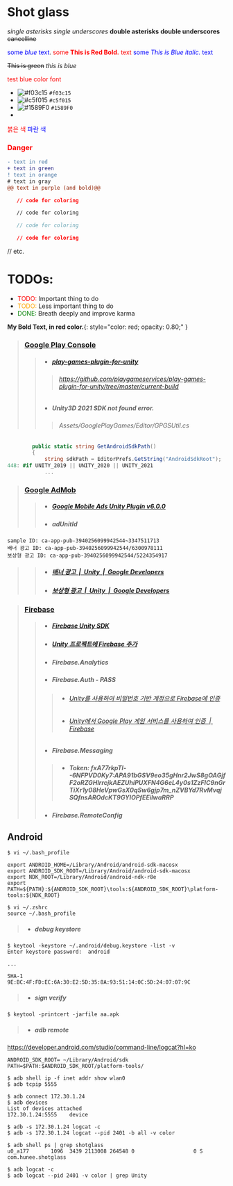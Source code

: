 # Shot glass

*single asterisks*
_single underscores_
**double asterisks**
__double underscores__
~~cancelline~~


<span style="color:blue">some *blue* text</span>.
<span style="color:red">some **This is Red Bold.** text</span>
<span style="color:blue">some *This is Blue italic.* text</span>

~~This is green~~
_this is blue_

<font color='red'>test blue color font</font>

- ![#f03c15](https://via.placeholder.com/15/f03c15/000000?text=+) `#f03c15`
- ![#c5f015](https://via.placeholder.com/15/c5f015/000000?text=+) `#c5f015`
- ![#1589F0](https://via.placeholder.com/15/1589F0/000000?text=+) `#1589F0`
- 

<span style="color:red">붉은 색</span>
<span style="color:blue">파란 색</span>

<h3 style="color:#ff0000">Danger</h3>

```diff
- text in red
+ text in green
! text in orange
# text in gray
@@ text in purple (and bold)@@
```

```json
   // code for coloring
```
```html
   // code for coloring
```
```js
   // code for coloring
```
```css
   // code for coloring
```
// etc.

<style>
r { color: Red }
o { color: Orange }
g { color: Green }
</style>

# TODOs:

- <r>TODO:</r> Important thing to do
- <o>TODO:</o> Less important thing to do
- <g>DONE:</g> Breath deeply and improve karma

**My Bold Text, in red color.**{: style="color: red; opacity: 0.80;" }


[play.google.com/console/developers]: https://play.google.com/console/developers
[github.com/playgameservices/play-games-plugin-for-unity/releases]: https://github.com/playgameservices/play-games-plugin-for-unity/releases

> ### [Google Play Console][play.google.com/console/developers]
>> - ##### [play-games-plugin-for-unity][github.com/playgameservices/play-games-plugin-for-unity/releases]
>>> ###### https://github.com/playgameservices/play-games-plugin-for-unity/tree/master/current-build
>> - ##### Unity3D 2021 SDK not found error.
>>> ###### Assets/GooglePlayGames/Editor/GPGSUtil.cs
```C#
        public static string GetAndroidSdkPath()
        {
            string sdkPath = EditorPrefs.GetString("AndroidSdkRoot");
448: #if UNITY_2019 || UNITY_2020 || UNITY_2021
            ...
```


[apps.admob.com/v2/home]: https://apps.admob.com/v2/home
[github.com/googleads/googleads-mobile-unity/releases/tag/v6.0.0]: https://github.com/googleads/googleads-mobile-unity/releases/tag/v6.0.0

[developers.google.com/admob/unity/banner]: https://developers.google.com/admob/unity/banner?hl=ko
[developers.google.com/admob/unity/rewarded]: https://developers.google.com/admob/unity/rewarded?hl=ko

> ### [Google AdMob][apps.admob.com/v2/home]
>> - ##### [Google Mobile Ads Unity Plugin v6.0.0][github.com/googleads/googleads-mobile-unity/releases/tag/v6.0.0]
>> - ##### adUnitId
```
sample ID: ca-app-pub-3940256099942544~3347511713
배너 광고 ID: ca-app-pub-3940256099942544/6300978111
보상형 광고 ID: ca-app-pub-3940256099942544/5224354917
```
>> - ##### [배너 광고  |  Unity  |  Google Developers][developers.google.com/admob/unity/banner]
>> - ##### [보상형 광고  |  Unity  |  Google Developers][developers.google.com/admob/unity/rewarded]


[firebase.google.com]: https://console.firebase.google.com/?hl=ko
[firebase.google.com/download/unity]:https://firebase.google.com/download/unity?authuser=0
[firebase.google.com/docs/unity/setup]: https://firebase.google.com/docs/unity/setup?hl=ko

[firebase.google.com/docs/auth/unity/password-auth]: https://firebase.google.com/docs/auth/unity/password-auth?authuser=0
[firebase.google.com/docs/auth/unity/play-games]: https://firebase.google.com/docs/auth/unity/play-games?hl=ko

> ### [Firebase][firebase.google.com]
>> - ##### [Firebase Unity SDK][firebase.google.com/download/unity]
>> - ##### [Unity 프로젝트에 Firebase 추가][firebase.google.com/docs/unity/setup]
>> - ##### Firebase.Analytics
>> - ##### Firebase.Auth - PASS
>>> - ###### [Unity를 사용하여 비밀번호 기반 계정으로 Firebase에 인증][firebase.google.com/docs/auth/unity/password-auth]
>>> - ###### [Unity에서 Google Play 게임 서비스를 사용하여 인증  |  Firebase][firebase.google.com/docs/auth/unity/play-games]
>> - ##### Firebase.Messaging
>>> - ##### Token: fxA77rkpTl--6NFPVD0Ky7:APA91bGSV9eo35gHnr2JwS8gOAGjfF2oRZGHlrrcjkAEZUhiPUXFN4G6eL4y0s1ZzFIC9nGrTiXr1y08HeVpwGsX0qSw6gjp7m_nZVBYd7RvMvqjSQfnsAROdcKT9GYIOPfEEilwaRRP
>> - ##### Firebase.RemoteConfig





## Android

```
$ vi ~/.bash_profile

export ANDROID_HOME=/Library/Android/android-sdk-macosx
export ANDROID_SDK_ROOT=/Library/Android/android-sdk-macosx
export NDK_ROOT=/Library/Android/android-ndk-r8e
export PATH=${PATH}:${ANDROID_SDK_ROOT}\tools:${ANDROID_SDK_ROOT}\platform-tools:${NDK_ROOT}

$ vi ~/.zshrc
source ~/.bash_profile
```

> - ##### debug keystore
```
$ keytool -keystore ~/.android/debug.keystore -list -v
Enter keystore password:  android

...

SHA-1
9E:BC:4F:FD:EC:6A:30:E2:5D:35:8A:93:51:14:0C:5D:24:07:07:9C
```

> - ##### sign verify
```  
$ keytool -printcert -jarfile aa.apk  
```

> - ##### adb remote
https://developer.android.com/studio/command-line/logcat?hl=ko

```  
ANDROID_SDK_ROOT= ~/Library/Android/sdk
PATH=$PATH:$ANDROID_SDK_ROOT/platform-tools/

$ adb shell ip -f inet addr show wlan0
$ adb tcpip 5555

$ adb connect 172.30.1.24
$ adb devices
List of devices attached
172.30.1.24:5555	device

$ adb -s 172.30.1.24 logcat -c   
$ adb -s 172.30.1.24 logcat --pid 2401 -b all -v color

$ adb shell ps | grep shotglass
u0_a177       1096  3439 2113008 264548 0                   0 S com.hunee.shotglass

$ adb logcat -c   
$ adb logcat --pid 2401 -v color | grep Unity


```

